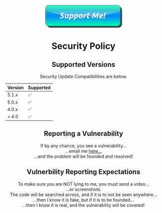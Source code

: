 <div align="center">
  
<a href="https://www.buymeacoffee.com/EggOfGlory999"><img src="button_support-me.png" /></a>

<h1>Security Policy</h1>

<h2>Supported Versions</h2>

Security Update Compatibilities are below.

| Version | Supported          |
| ------- | ------------------ |
| 5.1.x   | :white_check_mark: |
| 5.0.x   | :white_check_mark: |
| 4.0.x   | :white_check_mark: |
| < 4.0   | :white_check_mark: |

<h2>Reporting a Vulnerability</h2>

If by any chance, you see a vulnerability...
<br>
...email me <a href="mailto:jackson.newman999@gmail.com">here...</a>
<br>
...and the problem will be founded and resolved!

<h2>Vulnerbility Reporting Expectations</h2>

To make sure you are NOT lying to me, you must send a video...
<br>
...or screenshots.
<br>
The code will be searched across, and if it is to not be seen anywhere...
<br>
...then I know it is fake, but if it is to be founded...
<br>
...then I know it is real, and the vulnerability will be covered!
